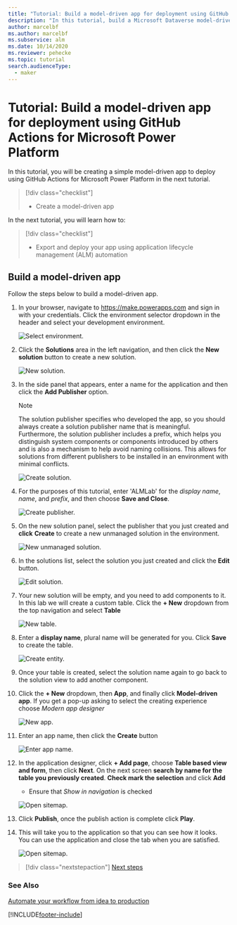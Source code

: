 ```yaml
---
title: "Tutorial: Build a model-driven app for deployment using GitHub Actions for Microsoft Power Platform | Microsoft Docs"
description: "In this tutorial, build a Microsoft Dataverse model-driven app for later deployment using GitHub Actions for Microsoft Power Platform."
author: marcelbf
ms.author: marcelbf
ms.subservice: alm
ms.date: 10/14/2020
ms.reviewer: pehecke
ms.topic: tutorial
search.audienceType: 
  - maker
---
```


# Tutorial: Build a model-driven app for deployment using GitHub Actions for Microsoft Power Platform

In this tutorial, you will be creating a simple model-driven app to deploy using GitHub Actions for Microsoft Power Platform in the next tutorial.

> [!div class="checklist"]
> * Create a model-driven app

In the next tutorial, you will learn how to:

> [!div class="checklist"]
> * Export and deploy your app using application lifecycle management (ALM) automation

## Build a model-driven app

Follow the steps below to build a model-driven app.

1. In your browser, navigate to https://make.powerapps.com and sign in with your credentials.  Click the environment selector dropdown in the header and select your development environment.

    ![Select environment.](../media/github-actions-tutorial/gh-lab-1.10.gif "Select environment")

2. Click the **Solutions** area in the left navigation, and then click the **New solution** button to create a new solution.

    ![New solution.](../media/github-actions-tutorial/gh-lab-1.20.gif "New solution")

3. In the side panel that appears, enter a name for the application and then click the **Add Publisher** option.

    > [!NOTE]
    > The solution publisher specifies who developed the app, so you should always create a solution publisher name that is meaningful. Furthermore, the solution publisher includes a prefix, which helps you distinguish system components or components introduced by others and is also a mechanism to help avoid naming collisions. This allows for solutions from different publishers to be installed in an environment with minimal conflicts.

    ![Create solution.](../media/github-actions-tutorial/gh-lab-1.30.png "Create solution")

4. For the purposes of this tutorial, enter 'ALMLab' for the *display name*, *name*, and *prefix*, and then choose **Save and Close**.

    ![Create publisher.](../media/github-actions-tutorial/gh-lab-1.40.png "Create publisher")

5. On the new solution panel, select the publisher that you just created and **click** **Create** to create a new unmanaged solution in the environment.

    ![New unmanaged solution.](../media/github-actions-tutorial/gh-lab-1.50.png "New unmanaged solution")

6. In the solutions list, select the solution you just created and click the **Edit** button.

    ![Edit solution.](../media/github-actions-tutorial/gh-lab-1.60.png "Edit solution")

7. Your new solution will be empty, and you need to add components to it.  In this lab we will create a custom table. Click the **+ New** dropdown from the top navigation and select **Table**

    ![New table.](../media/github-actions-tutorial/gh-lab-1.70.png "New table")

8. Enter a **display name**, plural name will be generated for you. Click **Save** to create the table.

    ![Create entity.](../media/github-actions-tutorial/gh-lab-1.80.png "Create entity")

9. Once your table is created, select the solution name again to go back to the solution view to add another component.

10. Click the **+ New** dropdown, then **App**, and finally click **Model-driven app**. If you get a pop-up asking to select the creating experience choose *Modern app designer* 

    ![New app.](../media/github-actions-tutorial/gh-lab-1.100.png "New app")

11. Enter an app name, then click the **Create** button

     ![Enter app name.](../media/github-actions-tutorial/gh-lab-1.110.png "Enter app name")

12. In the application designer, click **+ Add page**, choose **Table based view and form**, then click **Next**. On the next screen **search by name for the table you previously created**. **Check mark the selection** and click **Add**

     * Ensure that *Show in navigation* is checked

     ![Open sitemap.](../media/github-actions-tutorial/gh-lab-1.120.gif "Add a table view and form page")

13. Click **Publish**, once the publish action is complete click **Play**.

14. This will take you to the application so that you can see how it looks. You can use the application and close the tab when you are satisfied.

     ![Open sitemap.](../media/github-actions-tutorial/gh-lab-1.140.png "View published app")

> [!div class="nextstepaction"]
> [Next steps](./github-actions-deploy.md)

### See Also

[Automate your workflow from idea to production](https://github.com/features/actions)


[!INCLUDE[footer-include](../../includes/footer-banner.md)]
